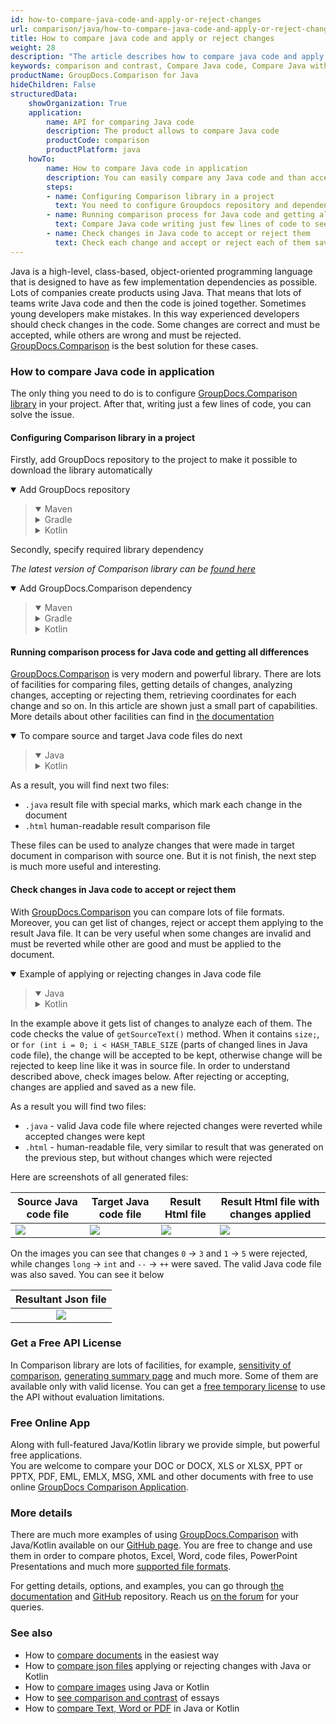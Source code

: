 ```yaml
---
id: how-to-compare-java-code-and-apply-or-reject-changes
url: comparison/java/how-to-compare-java-code-and-apply-or-reject-changes
title: How to compare java code and apply or reject changes
weight: 28
description: "The article describes how to compare java code and apply or reject changes using GroupDocs.Comparison"
keywords: comparison and contrast, Compare Java code, Compare Java with Kotlin and Java, Comparison Tool for Java code
productName: GroupDocs.Comparison for Java
hideChildren: False
structuredData:
    showOrganization: True
    application:
        name: API for comparing Java code
        description: The product allows to compare Java code
        productCode: comparison
        productPlatform: java
    howTo:
        name: How to compare Java code in application
        description: You can easily compare any Java code and than accept or reject changes
        steps:
        - name: Configuring Comparison library in a project
          text: You need to configure Groupdocs repository and dependency in your project
        - name: Running comparison process for Java code and getting all differences
          text: Compare Java code writing just few lines of code to see the difference of them
        - name: Check changes in Java code to accept or reject them 
          text: Check each change and accept or reject each of them saving valid resultant Java file
---
```

Java is a high-level, class-based, object-oriented programming language that is designed to have as few implementation dependencies as possible. Lots of companies create products using Java. That means that lots of teams write Java code and then the code is joined together. Sometimes young developers make mistakes. In this way experienced developers should check changes in the code. Some changes are correct and must be accepted, while others are wrong and must be rejected. [GroupDocs.Comparison](https://products.groupdocs.com/comparison) is the best solution for these cases.

### How to compare Java code in application

The only thing you need to do is to configure [GroupDocs.Comparison library](https://repository.groupdocs.com/comparison/) in your project. After that, writing just a few lines of code, you can solve the issue.

#### Configuring Comparison library in a project

Firstly, add GroupDocs repository to the project to make it possible to download the library automatically

<details open><summary>Add GroupDocs repository</summary><blockquote>
<details open><summary>Maven</summary>

<script src="https://gist.github.com/groupdocs-comparison-gists/9de00b81ae5dd326fc85fecb5c1220a6.js"></script>

</details>
<details><summary>Gradle</summary>

<script src="https://gist.github.com/groupdocs-comparison-gists/15f77ae825f310acd9cad555dcea0019.js"></script>

</details>
<details><summary>Kotlin</summary>

<script src="https://gist.github.com/groupdocs-comparison-gists/ad7ad48d4e7f9f60e858c7ba546f3745.js"></script>

</details>
</blockquote></details>

Secondly, specify required library dependency

_The latest version of Comparison library can be [found here](https://repository.groupdocs.com/comparison/)_

<details open><summary>Add GroupDocs.Comparison dependency</summary><blockquote>
<details open><summary>Maven</summary>

<script src="https://gist.github.com/groupdocs-comparison-gists/f4d8f0b56d1dfa24dea18c68cd9d8001.js"></script>

</details>
<details><summary>Gradle</summary>

<script src="https://gist.github.com/groupdocs-comparison-gists/b760d58061daa45d9b211e2701aa52b5.js"></script>

</details>
<details><summary>Kotlin</summary>

<script src="https://gist.github.com/groupdocs-comparison-gists/b20a9f70c3442ca586a95b00a778a464.js"></script>

</details>
</blockquote></details>

#### Running comparison process for Java code and getting all differences

[GroupDocs.Comparison](https://products.groupdocs.com/comparison) is very modern and powerful library. There are lots of facilities for comparing files, getting details of changes, analyzing changes, accepting or rejecting them, retrieving coordinates for each change and so on. In this article are shown just a small part of capabilities. More details about other facilities can find in [the documentation](/comparison/java/getting-started/)

<details open><summary>To compare source and target Java code files do next</summary><blockquote>
<details open><summary>Java</summary>

<script src="https://gist.github.com/groupdocs-comparison-gists/78372877c238f2227f5c489e698ef695.js"></script>

</details>
<details><summary>Kotlin</summary>

<script src="https://gist.github.com/groupdocs-comparison-gists/a865cf6080a512b0b1cb4534e74e75f6.js"></script>

</details>
</blockquote></details>

As a result, you will find next two files:

* `.java` result file with special marks, which mark each change in the document
* `.html` human-readable result comparison file 

These files can be used to analyze changes that were made in target document in comparison with source one. But it is not finish, the next step is much more useful and interesting.

#### Check changes in Java code to accept or reject them

With [GroupDocs.Comparison](https://products.groupdocs.com/comparison) you can compare lots of file formats. Moreover, you can get list of changes, reject or accept them applying to the result Java file. It can be very useful when some changes are invalid and must be reverted while other are good and must be applied to the document.

<details open><summary>Example of applying or rejecting changes in Java code file</summary><blockquote>
<details open><summary>Java</summary>

<script src="https://gist.github.com/groupdocs-comparison-gists/4c035f1ddf3932d8fc89ecc1519a3005.js"></script>

</details>
<details><summary>Kotlin</summary>

<script src="https://gist.github.com/groupdocs-comparison-gists/c45c087baf5ca2bc7a848112e18180d7.js"></script>

</details>
</blockquote></details>

In the example above it gets list of changes to analyze each of them. The code checks the value of `getSourceText()` method. When it contains `size;`, or `for (int i = 0; i < HASH_TABLE_SIZE` (parts of changed lines in Java code file), the change will be accepted to be kept, otherwise change will be rejected to keep line like it was in source file. In order to understand described above, check images below. After rejecting or accepting, changes are applied and saved as a new file. 

As a result you will find two files:

* `.java` - valid Java code file where rejected changes were reverted while accepted changes were kept
* `.html` - human-readable file, very similar to result that was generated on the previous step, but without changes which were rejected 

Here are screenshots of all generated files:

| Source Java code file                                                                       | Target Java code file                                                                       | Result Html file                                                                      | Result Html file with changes applied                                                        |
|---------------------------------------------------------------------------------------------|---------------------------------------------------------------------------------------------|---------------------------------------------------------------------------------------|----------------------------------------------------------------------------------------------|
| ![](comparison/java/images/how-to-compare-java-code-and-apply-or-reject-changes-source.png) | ![](comparison/java/images/how-to-compare-java-code-and-apply-or-reject-changes-target.png) | ![](comparison/java/images/how-to-compare-java-code-and-apply-or-reject-changes-result.png) | ![](comparison/java/images/how-to-compare-java-code-and-apply-or-reject-changes-applied.png) |

On the images you can see that changes `0` -> `3` and `1` -> `5` were rejected, while changes `long` -> `int` and `--` -> `++` were saved. The valid Java code file was also saved. You can see it below

|                    Resultant Json file                                                         |
|:----------------------------------------------------------------------------------------------:|
| ![](comparison/java/images/how-to-compare-java-code-and-apply-or-reject-changes-resultant.png) |

### Get a Free API License

In Comparison library are lots of facilities, for example, [sensitivity of comparison](/comparison/java/adjusting-comparison-sensitivity/), [generating summary page](/comparison/java/get-only-summary-page/) and much more. Some of them are available only with valid license. You can get a [free temporary license](https://purchase.groupdocs.com/temporary-license) to use the API without evaluation limitations.

### Free Online App
Along with full-featured Java/Kotlin library we provide simple, but powerful free applications.  
You are welcome to compare your DOC or DOCX, XLS or XLSX, PPT or PPTX, PDF, EML, EMLX, MSG, XML and other documents with free to use online [GroupDocs Comparison Application](https://products.groupdocs.app/comparison).

### More details

There are much more examples of using [GroupDocs.Comparison](https://products.groupdocs.com/comparison) with Java/Kotlin available on our [GitHub page](https://github.com/groupdocs-comparison/GroupDocs.Comparison-for-Java). You are free to change and use them in order to compare photos, Excel, Word, code files, PowerPoint Presentations and much more [supported file formats](/comparison/java/supported-document-formats/).

For getting details, options, and examples, you can go through [the documentation](/comparison/java/getting-started/) and [GitHub](https://github.com/groupdocs-comparison) repository. Reach us [on the forum](https://forum.groupdocs.com/) for your queries.

### See also

* How to [compare documents](/comparison/java/how-to-compare-documents-in-the-easiest-way) in the easiest way
* How to [compare json files](/comparison/java/how-to-compare-files-in-java-or-kotlin) applying or rejecting changes with Java or Kotlin
* How to [compare images](/comparison/java/how-to-compare-images-using-java-or-kotlin) using Java or Kotlin
* How to [see comparison and contrast](/comparison/java/how-to-see-comparison-and-contrast-of-essays) of essays
* How to [compare Text, Word or PDF](/comparison/java/how-to-compare-text-word-pdf-in-java-or-kotlin) in Java or Kotlin
